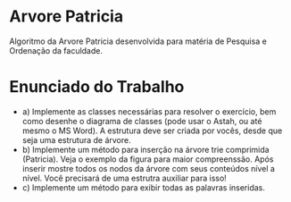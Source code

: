 # Arvore Patricia 

Algoritmo da Arvore Patricia desenvolvida para matéria de Pesquisa e Ordenação da faculdade.

# Enunciado do Trabalho


- a) Implemente as classes necessárias para resolver o exercício, bem como desenhe o
diagrama de classes (pode usar o Astah, ou até mesmo o MS Word). A estrutura deve ser
criada por vocês, desde que seja uma estrutura de árvore.<br>
- b) Implemente um método para inserção na árvore trie comprimida (Patricia). Veja o
exemplo da figura para maior compreenssão. Após inserir mostre todos os nodos da
árvore com seus conteúdos nível a nível. Você precisará de uma estrutra auxiliar para
isso!<br>
- c) Implemente um método para exibir todas as palavras inseridas.

